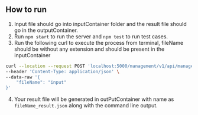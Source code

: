 ## How to run
1. Input file should go into inputContainer folder and the result file should go in the outputContainer.
2. Run `npm start` to run the server and `npm test` to run test cases.
3. Run the following curl to execute the process from terminal, fileName should be without any extension and should be present in the inputContainer
```bash 
curl --location --request POST 'localhost:5000/management/v1/api/manageCarParking' \
--header 'Content-Type: application/json' \
--data-raw '{
    "fileName": "input"
}'
```
4. Your result file will be generated in outPutContainer with name as `fileName_result.json` along with the command line output.
